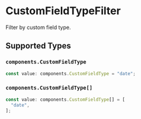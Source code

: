 # CustomFieldTypeFilter

Filter by custom field type.


## Supported Types

### `components.CustomFieldType`

```typescript
const value: components.CustomFieldType = "date";
```

### `components.CustomFieldType[]`

```typescript
const value: components.CustomFieldType[] = [
  "date",
];
```

